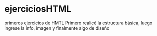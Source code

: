 # ejerciciosHTML
primeros ejercicios de HMTL
Primero realicé la estructura básica, luego ingrese la info, imagen y finalmente algo de diseño
